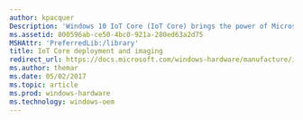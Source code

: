 ```yaml
---
author: kpacquer
Description: 'Windows 10 IoT Core (IoT Core) brings the power of Microsoft Windows together with breadth of the Internet of Things. Developers can now build and provision their own custom Windows 10 images for the IoT Core devices in their ecosystem.'
ms.assetid: 800596ab-ce50-4bc0-921a-280ed63a2d75
MSHAttr: 'PreferredLib:/library'
title: IoT Core deployment and imaging
redirect_url: https://docs.microsoft.com/windows-hardware/manufacture/iot/iot-core-manufacturing-guide
ms.author: themar
ms.date: 05/02/2017
ms.topic: article
ms.prod: windows-hardware
ms.technology: windows-oem
---
```

